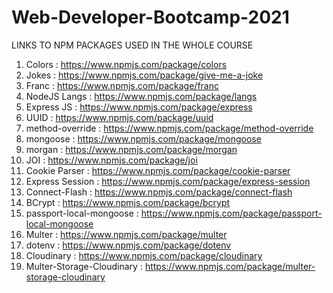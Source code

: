 # Web-Developer-Bootcamp-2021

LINKS TO NPM PACKAGES USED IN THE WHOLE COURSE

1. Colors : https://www.npmjs.com/package/colors
2. Jokes : https://www.npmjs.com/package/give-me-a-joke
3. Franc : https://www.npmjs.com/package/franc
4. NodeJS Langs : https://www.npmjs.com/package/langs
5. Express JS : https://www.npmjs.com/package/express
6. UUID : https://www.npmjs.com/package/uuid
7. method-override : https://www.npmjs.com/package/method-override
8. mongoose : https://www.npmjs.com/package/mongoose
9. morgan : https://www.npmjs.com/package/morgan
10. JOI : https://www.npmjs.com/package/joi
11. Cookie Parser : https://www.npmjs.com/package/cookie-parser
12. Express Session : https://www.npmjs.com/package/express-session
13. Connect-Flash : https://www.npmjs.com/package/connect-flash
14. BCrypt : https://www.npmjs.com/package/bcrypt
15. passport-local-mongoose : https://www.npmjs.com/package/passport-local-mongoose
16. Multer : https://www.npmjs.com/package/multer
17. dotenv : https://www.npmjs.com/package/dotenv
18. Cloudinary : https://www.npmjs.com/package/cloudinary
19. Multer-Storage-Cloudinary : https://www.npmjs.com/package/multer-storage-cloudinary
